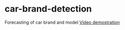 # car-brand-detection
Forecasting of car brand and model
[Video demostration]([url](https://drive.google.com/drive/folders/1X8IaQr-CBzu8tYvPdm0Lu6vM1SZ7fUVQ?usp=sharing)https://drive.google.com/drive/folders/1X8IaQr-CBzu8tYvPdm0Lu6vM1SZ7fUVQ?usp=sharing)
